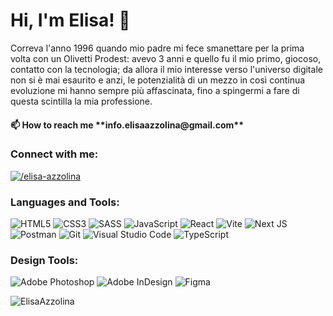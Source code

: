 <h1 align="left">Hi, I'm Elisa! 👋 </h1>
<p align="left">Correva l'anno 1996 quando mio padre mi fece smanettare per la prima volta con un Olivetti Prodest: avevo 3 anni e quello fu il mio primo, giocoso, contatto con la tecnologia; da allora il mio interesse verso l'universo digitale non si è mai esaurito e anzi, le potenzialità di un mezzo in così continua evoluzione mi hanno sempre più affascinata, fino a spingermi a fare di questa scintilla la mia professione.</p>

<h4>📫 How to reach me **info.elisaazzolina@gmail.com**</h4>

<h3 align="left">Connect with me:</h3>
<p align="left">
<a href="https://linkedin.com/in/elisa-azzolina/" target="blank"><img align="center" src="https://img.shields.io/badge/linkedin-%230077B5.svg?style=for-the-badge&logo=linkedin&logoColor=white" alt="/elisa-azzolina"/></a>
</p>

<h3 align="left">Languages and Tools:</h3>

<span>![HTML5](https://img.shields.io/badge/html5-%23E34F26.svg?style=for-the-badge&logo=html5&logoColor=white)</span>
<span>![CSS3](https://img.shields.io/badge/css3-%231572B6.svg?style=for-the-badge&logo=css3&logoColor=white)</span>
<span>![SASS](https://img.shields.io/badge/SASS-hotpink.svg?style=for-the-badge&logo=SASS&logoColor=white)</span>
<span>![JavaScript](https://img.shields.io/badge/javascript-%23323330.svg?style=for-the-badge&logo=javascript&logoColor=%23F7DF1E)</span>
<span>![React](https://img.shields.io/badge/react-%2320232a.svg?style=for-the-badge&logo=react&logoColor=%2361DAFB)</span>
<span>![Vite](https://img.shields.io/badge/vite-%23646CFF.svg?style=for-the-badge&logo=vite&logoColor=white)</span>
<span>![Next JS](https://img.shields.io/badge/Next-black?style=for-the-badge&logo=next.js&logoColor=white)</span>
<span>![Postman](https://img.shields.io/badge/Postman-FF6C37?style=for-the-badge&logo=postman&logoColor=white)</span>
<span>![Git](https://img.shields.io/badge/git-%23F05033.svg?style=for-the-badge&logo=git&logoColor=white)</span>
<span>![Visual Studio Code](https://img.shields.io/badge/Visual%20Studio%20Code-0078d7.svg?style=for-the-badge&logo=visual-studio-code&logoColor=white)</span>
<span>![TypeScript](https://img.shields.io/badge/TypeScript-0078d7.svg?style=for-the-badge&logo=visual-studio-code&logoColor=white)</span>


<h3 align="left">Design Tools:</h3>

<span>![Adobe Photoshop](https://img.shields.io/badge/adobe%20photoshop-%2331A8FF.svg?style=for-the-badge&logo=adobe%20photoshop&logoColor=white)</span>
<span>![Adobe InDesign](https://img.shields.io/badge/Adobe%20InDesign-49021F?style=for-the-badge&logo=adobeindesign&logoColor=white)</span>
<span>![Figma](https://img.shields.io/badge/figma-%23F24E1E.svg?style=for-the-badge&logo=figma&logoColor=white)</span>



<p><img align="center" src="https://github-readme-stats.vercel.app/api/top-langs?username=ElisaAzzolina&show_icons=true&theme=highcontrast&locale=en&layout=compact" alt="ElisaAzzolina" /></p>


<!--
**ElisaAzzolina/ElisaAzzolina** is a ✨ _special_ ✨ repository because its `README.md` (this file) appears on your GitHub profile.-->
